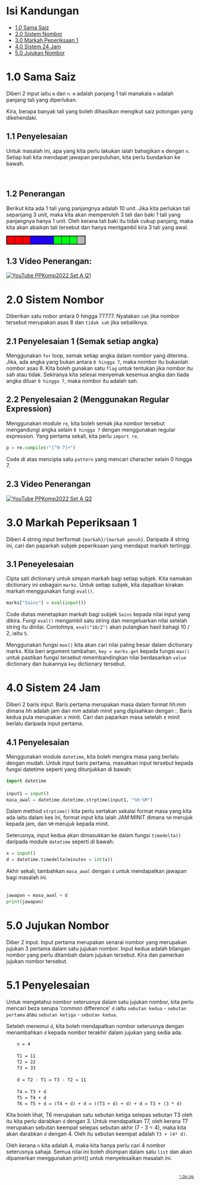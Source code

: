 # Isi Kandungan

-   [1.0 Sama Saiz](#1.0-sama-saiz)
-   [2.0 Sistem Nombor](#2.0-sistem-nombor)
-   [3.0 Markah Peperiksaan 1](#3.0-markah-peperiksaan-1)
-   [4.0 Sistem 24 Jam](#4.0-sistem-24-jam)
-   [5.0 Jujukan Nombor](#5.0-jujukan-nombor)

# 1.0 Sama Saiz

Diberi 2 input iaitu `m` dan `n`. `m` adalah panjang 1 tali manakala `n` adalah panjang tali yang diperlukan.

Kira, berapa banyak tali yang boleh dihasilkan mengikut saiz potongan yang dikehendaki.

## 1.1 Penyelesaian

Untuk masalah ini, apa yang kita perlu lakukan ialah bahagikan `m` dengan `n`. Setiap kali kita mendapat jawapan perpuluhan, kita perlu bundarkan ke bawah.

</br>

## 1.2 Penerangan

Berikut kita ada 1 tali yang panjangnya adalah 10 unit. Jika kita perlukan tali sepanjang 3 unit, maka kita akan memperoleh 3 tali dan baki 1 tali yang panjangnya hanya 1 unit. Oleh kerana tali baki itu tidak cukup panjang, maka kita akan abaikan tali tersebut dan hanya mentgambil kira 3 tali yang awal.

![Alt text](assets/strip_01.png)

## 1.3 Video Penerangan:

[![YouTube PPKomp2022 Set A Q1](https://img.youtube.com/vi/SYDVUrEPaIQ/0.jpg)](https://www.youtube.com/watch?v=SYDVUrEPaIQ)

# 2.0 Sistem Nombor

Diberikan satu nobor antara 0 hingga 77777. Nyatakan `sah` jika nombor tersebut merupakan asas 8 dan `tidak sah` jika sebaliknya.

## 2.1 Penyelesaian 1 (Semak setiap angka)

Menggunakan `for` loop, semak setiap angka dalam nombor yang diterima. Jika, ada angka yang bukan antara `0 hingga 7`, maka nombor itu bukanlah nombor asas 8. Kita boleh gunakan satu `flag` untuk tentukan jika nombor itu sah atau tidak. Sekiranya kita selesai menyemak kesemua angka dan tiada angka diluar `0 hingga 7`, maka nombor itu adalah sah.

## 2.2 Penyelesaian 2 (Menggunakan Regular Expression)

Menggunakan module `re`, kita boleh semak jika nombor tersebut mengandungi angka selain `0 hingga 7` dengan menggunakan regular expression. Yang pertama sekali, kita perlu `import re`.

```python
p = re.compile(r"[^0-7]+")
```

Code di atas mencipta satu `pattern` yang mencari character selain 0 hingga 7.

## 2.3 Video Penerangan

[![YouTube PPKomp2022 Set A Q2](https://img.youtube.com/vi/YtzRZ-dUKSE/0.jpg)](https://www.youtube.com/watch?v=YtzRZ-dUKSE)

# 3.0 Markah Peperiksaan 1

Diberi 4 string input berformat `{markah}/{markah penuh}`. Daripada 4 string ini, cari dan paparkah subjek peperiksaan yang mendapat markah tertinggi.

## 3.1 Peneyelesaian

Cipta sati dictionary untuk simpan markah bagi setiap subjek. Kita namakan dictionary ini sebagain `marks`. Untuk setiap subjek, kita dapatkan kirakan markah menggunakan fungi `eval()`.

```python
marks["Sains"] = eval(input())
```

Code diatas menetapkan markah bagi subjek `Sains` kepada nilai input yang dikira. Fungi `eval()` mengambil satu string dan mengeluarkan nilai setelah string itu dinilai. Contohnya, `eval("10/2")` akan pulangkan hasil bahagi 10 / 2, iaitu `5`.

Menggunakan fungsi `max()` kita akan cari nilai paling besar dalam dictionary marks. Kita beri argument tambahan, `key = marks.get` kepada fungsi `max()` untuk pastikan fungsi tersebut mmembandingkan nilai berdasarkan `value` dictionary dan bukannya `key` dictionary tersebut.

# 4.0 Sistem 24 Jam

Diberi 2 baris input. Baris pertama merupakan masa dalam format _hh:mm_ dimana _hh_ adalah jam dan _mm_ adalah minit yang dipisahkan dengan :. Baris kedua pula merupakan _x_ minit. Cari dan paparkan masa setelah _x_ minit berlalu daripada input pertama.

## 4.1 Penyelesaian

Menggunakan module `datetime`, kita boleh mengira masa yang berlalu dengan mudah. Untuk input baris pertama, masukkan input tersebut kepada fungsi datetime seperti yang ditunjukkan di bawah:

```python
import datetime

input1 = input()
masa_awal = datetime.datetime.strptime(input1, "%H:%M")
```

Dalam method `strptime()` kita perlu sertakan sekalai format masa yang kita ada iaitu dalam kes ini, format input kita ialah JAM:MINIT dimana `%H` merujuk kepada jam, dan `%M` merujuk kepada minit.

Seterusnya, input kedua akan dimasukkan ke dalam fungsi `timedelta()` daripada module `datetime` seperti di bawah:

```python
x = input()
d = datetime.timedelta(minutes = int(x))
```

Akhir sekali, tambahkan `masa_awal` dengan `d` untuk mendapatkan jawapan bagi masalah ini.

```python

jawapan = masa_awal + d
print(jawapan)
```

# 5.0 Jujukan Nombor

Diber 2 input. Input pertama merupakan senarai nombor yang merupakan jujukan 3 pertama dalam satu jujukan nombor. Input kedua adalah bilangan nombor yang perlu ditambah dalam jujukan tersebut. Kira dan pamerkan jujukan nombor tersebut.

# 5.1 Penyelesaian

Untuk mengetahui nombor seterusnya dalam satu jujukan nombor, kita perlu mencari beza serupa 'common difference' `d` iaitu `sebutan kedua` - `sebutan pertama` atau `sebutan ketiga` - `sebutan kedua`.

Seteleh menemui `d`, kita boleh mendapatkan nombor seterusnya dengan menambahkan `d` kepada nombor terakhir dalam jujukan yang sedia ada.

```
    n = 4

    T1 = 11
    T2 = 22
    T3 = 33

    d = T2 - T1 = T3 - T2 = 11

    T4 = T3 + d
    T5 = T4 + d
    T6 = T5 + d = (T4 + d) + d = ((T3 + d) + d) + d = T3 + (3 * d)
```

Kita boleh lihat, T6 merupakan satu sebutan ketiga selepas sebutan T3 oleh itu kita perlu darabkan `d` dengan 3. Untuk mendapatkan T7, oleh kerana T7 merupakan sebutan keempat selepas sebutan akhir (7 - 3 = 4), maka kita akan darabkan `d` dengan 4. Oleh itu sebutan keempat adalah `T3 + (4* d)`.

Oleh kerana `n` kita adalah 4, maka kita hanya perlu cari 4 nombor seterusnya sahaja. Semua nilai ini boleh disimpan dalam satu `list` dan akan dipamerkan menggunakan print() untuk menyelesaikan masalah ini.

</br>

<div style="text-align: right">
    <a href="#isi-kandungan" style="font-size: .75em">^ Go Up</a>
</div>
